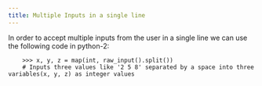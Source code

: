 ```yaml
---
title: Multiple Inputs in a single line
---
```


In order to accept multiple inputs from the user in a single line we can use the following code in python-2:

        >>> x, y, z = map(int, raw_input().split())
        # Inputs three values like '2 5 8' separated by a space into three variables(x, y, z) as integer values
